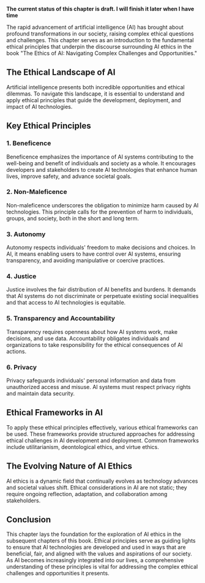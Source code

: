 **The current status of this chapter is draft. I will finish it later when I have time**

The rapid advancement of artificial intelligence (AI) has brought about profound transformations in our society, raising complex ethical questions and challenges. This chapter serves as an introduction to the fundamental ethical principles that underpin the discourse surrounding AI ethics in the book "The Ethics of AI: Navigating Complex Challenges and Opportunities."

The Ethical Landscape of AI
---------------------------

Artificial intelligence presents both incredible opportunities and ethical dilemmas. To navigate this landscape, it is essential to understand and apply ethical principles that guide the development, deployment, and impact of AI technologies.

Key Ethical Principles
----------------------

### **1. Beneficence**

Beneficence emphasizes the importance of AI systems contributing to the well-being and benefit of individuals and society as a whole. It encourages developers and stakeholders to create AI technologies that enhance human lives, improve safety, and advance societal goals.

### **2. Non-Maleficence**

Non-maleficence underscores the obligation to minimize harm caused by AI technologies. This principle calls for the prevention of harm to individuals, groups, and society, both in the short and long term.

### **3. Autonomy**

Autonomy respects individuals' freedom to make decisions and choices. In AI, it means enabling users to have control over AI systems, ensuring transparency, and avoiding manipulative or coercive practices.

### **4. Justice**

Justice involves the fair distribution of AI benefits and burdens. It demands that AI systems do not discriminate or perpetuate existing social inequalities and that access to AI technologies is equitable.

### **5. Transparency and Accountability**

Transparency requires openness about how AI systems work, make decisions, and use data. Accountability obligates individuals and organizations to take responsibility for the ethical consequences of AI actions.

### **6. Privacy**

Privacy safeguards individuals' personal information and data from unauthorized access and misuse. AI systems must respect privacy rights and maintain data security.

Ethical Frameworks in AI
------------------------

To apply these ethical principles effectively, various ethical frameworks can be used. These frameworks provide structured approaches for addressing ethical challenges in AI development and deployment. Common frameworks include utilitarianism, deontological ethics, and virtue ethics.

The Evolving Nature of AI Ethics
--------------------------------

AI ethics is a dynamic field that continually evolves as technology advances and societal values shift. Ethical considerations in AI are not static; they require ongoing reflection, adaptation, and collaboration among stakeholders.

Conclusion
----------

This chapter lays the foundation for the exploration of AI ethics in the subsequent chapters of this book. Ethical principles serve as guiding lights to ensure that AI technologies are developed and used in ways that are beneficial, fair, and aligned with the values and aspirations of our society. As AI becomes increasingly integrated into our lives, a comprehensive understanding of these principles is vital for addressing the complex ethical challenges and opportunities it presents.
